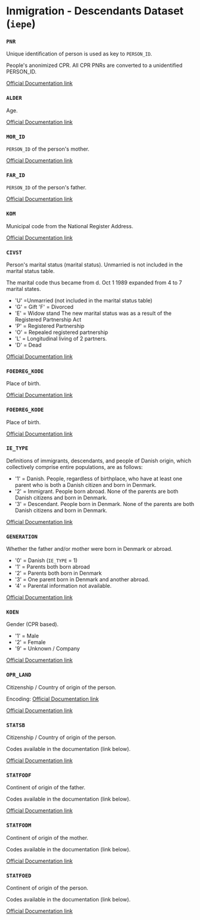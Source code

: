 # Inmigration - Descendants Dataset (`iepe`)


### `PNR`

Unique identification of person is used as key to `PERSON_ID`.

People's anonimized CPR. All CPR PNRs are converted to a unidentified PERSON_ID.

[Official Documentation link](https://www.dst.dk/da/TilSalg/Forskningsservice/Dokumentation/hoejkvalitetsvariable/folketal/pnr)


### `ALDER`

Age.

[Official Documentation link](https://www.dst.dk/da/Statistik/dokumentation/Times/moduldata-for-befolkning-og-valg/alder)


### `MOR_ID`

`PERSON_ID` of the person's mother.

[Official Documentation link](https://www.dst.dk/da/Statistik/dokumentation/Times/moduldata-for-befolkning-og-valg/mor-id)

### `FAR_ID`

`PERSON_ID` of the person's father.

[Official Documentation link](https://www.dst.dk/da/Statistik/dokumentation/Times/moduldata-for-befolkning-og-valg/far-id)


### `KOM`

Municipal code from the National Register Address.

[Official Documentation link](https://www.dst.dk/da/Statistik/dokumentation/Times/moduldata-for-befolkning-og-valg/kom)


### `CIVST`

Person's marital status (marital status). Unmarried is not included in the marital status table.

The marital code thus became from d. Oct 1 1989 expanded from 4 to 7 marital states.

- 'U' =Unmarried (not included in the marital status table)
- 'G' = Gift 'F' = Divorced
- 'E' = Widow stand The new marital status was as a result of the Registered Partnership Act
- 'P' = Registered Partnership
- 'O' = Repealed registered partnership
- 'L' = Longitudinal living of 2 partners.
- 'D' = Dead

[Official Documentation link](https://www.dst.dk/da/Statistik/dokumentation/Times/moduldata-for-befolkning-og-valg/civst)


### `FOEDREG_KODE`

Place of birth.

[Official Documentation link](https://www.dst.dk/da/TilSalg/Forskningsservice/Dokumentation/hoejkvalitetsvariable/folketal/foedreg-kode)


### `FOEDREG_KODE`

Place of birth.

[Official Documentation link](https://www.dst.dk/da/TilSalg/Forskningsservice/Dokumentation/hoejkvalitetsvariable/folketal/foedreg-kode)



### `IE_TYPE`

Definitions of immigrants, descendants, and people of Danish origin, which collectively comprise entire populations, are as follows:

- '1' = Danish. People, regardless of birthplace, who have at least one parent who is both a Danish citizen and born in Denmark.
- '2' = Immigrant. People born abroad. None of the parents are both Danish citizens and born in Denmark.
- '3' = Descendant. People born in Denmark. None of the parents are both Danish citizens and born in Denmark.

[Official Documentation link](https://www.dst.dk/da/TilSalg/Forskningsservice/Dokumentation/hoejkvalitetsvariable/udlaendinge/ie-type)

### `GENERATION`

Whether the father and/or mother were born in Denmark or abroad.

- '0' = Danish (`IE_TYPE` = 1)
- '1' = Parents both born abroad
- '2' = Parents both born in Denmark
- '3' = One parent born in Denmark and another abroad.
- '4' = Parental information not available.

[Official Documentation link](https://www.dst.dk/da/Statistik/dokumentation/Times/cpr-oplysninger/generation)


### `KOEN`

Gender (CPR based).

- '1' = Male
- '2' = Female
- '9' = Unknown / Company

[Official Documentation link](https://www.dst.dk/da/TilSalg/Forskningsservice/Dokumentation/hoejkvalitetsvariable/folketal/koen)

### `OPR_LAND`

Citizenship / Country of origin of the person.

Encoding: [Official Documentation link](https://www.dst.dk/da/Statistik/dokumentation/nomenklaturer/lande-psd?)

[Official Documentation link](https://www.dst.dk/da/Statistik/dokumentation/Times/moduldata-for-befolkning-og-valg/opr-land)


### `STATSB`

Citizenship / Country of origin of the person.

Codes available in the documentation (link below).

[Official Documentation link](https://www.dst.dk/da/Statistik/dokumentation/Times/moduldata-for-befolkning-og-valg/statsb)

### `STATFODF`

Continent of origin of the father.

Codes available in the documentation (link below).

[Official Documentation link](https://www.dst.dk/da/Statistik/dokumentation/Times/moduldata-for-befolkning-og-valg/statsb)

### `STATFODM`

Continent of origin of the mother.

Codes available in the documentation (link below).

[Official Documentation link](https://www.dst.dk/da/Statistik/dokumentation/Times/moduldata-for-befolkning-og-valg/statsb)

### `STATFOED`

Continent of origin of the person.

Codes available in the documentation (link below).

[Official Documentation link](https://www.dst.dk/da/Statistik/dokumentation/Times/moduldata-for-befolkning-og-valg/statsb)
